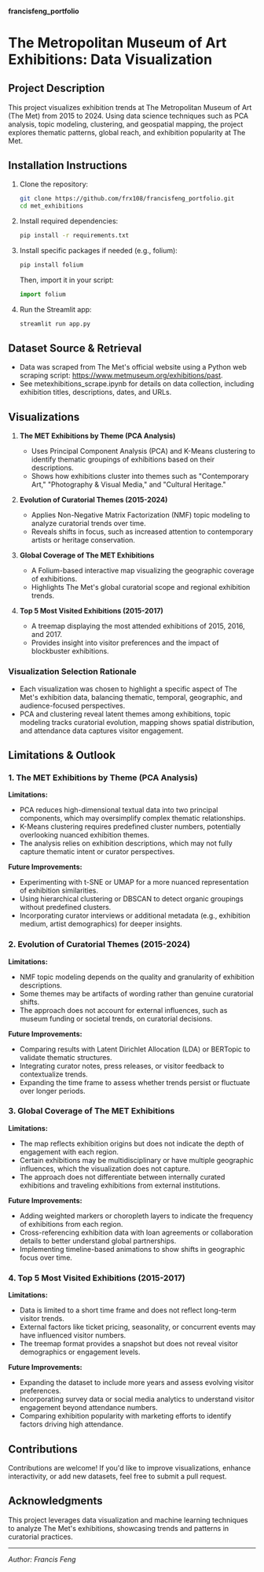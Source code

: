 #### francisfeng_portfolio

# The Metropolitan Museum of Art Exhibitions: Data Visualization

## Project Description
This project visualizes exhibition trends at The Metropolitan Museum of Art (The Met) from 2015 to 2024. Using data science techniques such as PCA analysis, topic modeling, clustering, and geospatial mapping, the project explores thematic patterns, global reach, and exhibition popularity at The Met.

## Installation Instructions
1. Clone the repository:
   ```sh
   git clone https://github.com/frx108/francisfeng_portfolio.git
   cd met_exhibitions
   ```
2. Install required dependencies:
   ```sh
   pip install -r requirements.txt
   ```
3. Install specific packages if needed (e.g., folium):
   ```sh
   pip install folium
   ```
   Then, import it in your script:
   ```python
   import folium
   ```
4. Run the Streamlit app:
   ```sh
   streamlit run app.py
   ```

## Dataset Source & Retrieval
- Data was scraped from The Met's official website using a Python web scraping script: https://www.metmuseum.org/exhibitions/past.
- See metexhibitions_scrape.ipynb for details on data collection, including exhibition titles, descriptions, dates, and URLs.

## Visualizations
1. **The MET Exhibitions by Theme (PCA Analysis)**

    - Uses Principal Component Analysis (PCA) and K-Means clustering to identify thematic groupings of exhibitions based on their descriptions.  
    - Shows how exhibitions cluster into themes such as "Contemporary Art," "Photography & Visual Media," and "Cultural Heritage." 

2. **Evolution of Curatorial Themes (2015-2024)**

    - Applies Non-Negative Matrix Factorization (NMF) topic modeling to analyze curatorial trends over time.  
    - Reveals shifts in focus, such as increased attention to contemporary artists or heritage conservation.

3. **Global Coverage of The MET Exhibitions**

    - A Folium-based interactive map visualizing the geographic coverage of exhibitions.
    - Highlights The Met's global curatorial scope and regional exhibition trends.

4. **Top 5 Most Visited Exhibitions (2015-2017)**

    - A treemap displaying the most attended exhibitions of 2015, 2016, and 2017.
    - Provides insight into visitor preferences and the impact of blockbuster exhibitions.

### Visualization Selection Rationale

- Each visualization was chosen to highlight a specific aspect of The Met's exhibition data, balancing thematic, temporal, geographic, and audience-focused perspectives.  
- PCA and clustering reveal latent themes among exhibitions, topic modeling tracks curatorial evolution, mapping shows spatial distribution, and attendance data captures visitor engagement. 

## Limitations & Outlook  

### 1. The MET Exhibitions by Theme (PCA Analysis)  

**Limitations:**

- PCA reduces high-dimensional textual data into two principal components, which may oversimplify complex thematic relationships.  
- K-Means clustering requires predefined cluster numbers, potentially overlooking nuanced exhibition themes.  
- The analysis relies on exhibition descriptions, which may not fully capture thematic intent or curator perspectives.  

**Future Improvements:**

- Experimenting with t-SNE or UMAP for a more nuanced representation of exhibition similarities.  
- Using hierarchical clustering or DBSCAN to detect organic groupings without predefined clusters.  
- Incorporating curator interviews or additional metadata (e.g., exhibition medium, artist demographics) for deeper insights.  

### 2. Evolution of Curatorial Themes (2015-2024)  

**Limitations:**  

- NMF topic modeling depends on the quality and granularity of exhibition descriptions.  
- Some themes may be artifacts of wording rather than genuine curatorial shifts.  
- The approach does not account for external influences, such as museum funding or societal trends, on curatorial decisions.  

**Future Improvements:**  

- Comparing results with Latent Dirichlet Allocation (LDA) or BERTopic to validate thematic structures.  
- Integrating curator notes, press releases, or visitor feedback to contextualize trends.  
- Expanding the time frame to assess whether trends persist or fluctuate over longer periods.  

### 3. Global Coverage of The MET Exhibitions  

**Limitations:**  

- The map reflects exhibition origins but does not indicate the depth of engagement with each region.  
- Certain exhibitions may be multidisciplinary or have multiple geographic influences, which the visualization does not capture.  
- The approach does not differentiate between internally curated exhibitions and traveling exhibitions from external institutions.  

**Future Improvements:**  

- Adding weighted markers or choropleth layers to indicate the frequency of exhibitions from each region.  
- Cross-referencing exhibition data with loan agreements or collaboration details to better understand global partnerships.  
- Implementing timeline-based animations to show shifts in geographic focus over time.  

### 4. Top 5 Most Visited Exhibitions (2015-2017)  

**Limitations:**  

- Data is limited to a short time frame and does not reflect long-term visitor trends.  
- External factors like ticket pricing, seasonality, or concurrent events may have influenced visitor numbers.  
- The treemap format provides a snapshot but does not reveal visitor demographics or engagement levels.  

**Future Improvements:**  

- Expanding the dataset to include more years and assess evolving visitor preferences.  
- Incorporating survey data or social media analytics to understand visitor engagement beyond attendance numbers.  
- Comparing exhibition popularity with marketing efforts to identify factors driving high attendance.  

## Contributions
Contributions are welcome! If you'd like to improve visualizations, enhance interactivity, or add new datasets, feel free to submit a pull request.

## Acknowledgments
This project leverages data visualization and machine learning techniques to analyze The Met's exhibitions, showcasing trends and patterns in curatorial practices.

---
*Author: Francis Feng*


